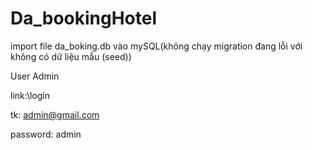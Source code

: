 # Da_bookingHotel
import file da_boking.db vào mySQL(không chạy migration đang lỗi với không có dữ liệu mẫu (seed))

User Admin

link:\login

tk: admin@gmail.com

password: admin

